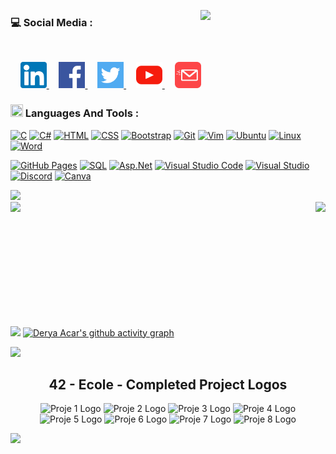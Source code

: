 <!-- <img src="https://readme-typing-svg.demolab.com?font=Fira+Code&pause=1000&color=525DE9&center=true&vCenter=true&width=1000&lines=Derya+Acar's,+GitHub;Hello,+world!" alt="Typing SVG" /> 
-->
<!-- img -->
<a href="#" target="blank"> <img align="right" src="https://i.hizliresim.com/eazh7lo.png" width="200" /></a>

<!-- social -->
<h3 align="left">💻 Social Media :</h3></br>

&nbsp;&nbsp;&nbsp;
<a href="https://www.linkedin.com/in/derya-acar-aa5533230/">
    <picture>
        <source media="(prefers-color-scheme: dark)" srcset="https://github.com/deryaxacar/deryaxacar/blob/main/social/linkedin.png?raw=true">
        <img src="https://github.com/deryaxacar/deryaxacar/blob/main/social/linkedin..light.png?raw=true" width="42" height="42">
    </picture>
</a>
&nbsp;&nbsp;&nbsp;
<a href="https://www.facebook.com/people/Derya-Acar/pfbid02Mjij3PsnvX1XmzwCi5pJwYfXYVYXSA7AmPUYgXv4TyiYDi37daW8XC3oBD5YP4nHl/">
    <picture>
        <source media="(prefers-color-scheme: dark)" srcset="https://github.com/deryaxacar/deryaxacar/blob/main/social/facebook.png?raw=true">
        <img src="https://github.com/deryaxacar/deryaxacar/blob/main/social/facebook..light.png?raw=true" width="42" height="42">
    </picture>
</a>
&nbsp;&nbsp;&nbsp;
<a href="https://twitter.comderyaxacarr">
    <picture>
        <source media="(prefers-color-scheme: dark)" srcset="https://github.com/deryaxacar/deryaxacar/blob/main/social/twitter.png?raw=true">
        <img src="https://github.com/deryaxacar/deryaxacar/blob/main/social/twitter.light.png?raw=true" width="42" height="42">
    </picture>
</a>
&nbsp;&nbsp;&nbsp;
<a href="https://www.youtube.com/@jgphilpott">
    <picture>
        <source media="(prefers-color-scheme: dark)" srcset="https://github.com/deryaxacar/deryaxacar/blob/main/social/youtube.png?raw=true">
        <img src="https://github.com/deryaxacar/deryaxacar/blob/main/social/youtube..light.png?raw=true" width="42" height="42">
    </picture>
</a>
&nbsp;&nbsp;&nbsp;
<a href="https://www.gmail.com/derya41acar@gmail.com">
    <picture>
        <source media="(prefers-color-scheme: dark)" srcset="https://github.com/deryaxacar/deryaxacar/blob/main/social/email.png?raw=true">
        <img src="https://github.com/deryaxacar/deryaxacar/blob/main/social/email..light.png?raw=true" width="42" height="42">
    </picture>
</a>
<!-- Languages and Tools -->
<h3 align="left"><img src="https://media.giphy.com/media/IcnxGGAj0ubyB2r5M6/giphy.gif" width=20 height=20> Languages And Tools :</h3>

<p>
    <a href="#"><img alt="C" src="https://custom-icon-badges.demolab.com/badge/C-434d58.svg?logo=c-in-hexagon&logoColor=white"></a>
    <a href="#"><img alt="C#" src="https://custom-icon-badges.demolab.com/badge/C%23-434d58.svg?logo=cs2&logoColor=white"></a>
    <a href="#"><img alt="HTML" src="https://img.shields.io/badge/HTML-434d58.svg?logo=html5&logoColor=white"></a>
    <a href="#"><img alt="CSS" src="https://img.shields.io/badge/CSS-434d58.svg?logo=css3&logoColor=white"></a>
    <a href="#"><img alt="Bootstrap" src="https://img.shields.io/badge/Bootstrap-434d58.svg?logo=bootstrap&logoColor=white"></a>
    <a href="#"><img alt="Git" src="https://img.shields.io/badge/Git-434d58.svg?logo=git&logoColor=white&style=flat"></a>
    <a href="#"><img alt="Vim" src="https://img.shields.io/badge/Vim-434d58.svg?logo=vim&logoColor=white&style=flat"></a>
    <a href="#"><img alt="Ubuntu" src="https://img.shields.io/badge/Ubuntu-434d58.svg?logo=ubuntu&logoColor=white&style=flat"></a>
    <a href="#"><img alt="Linux" src="https://img.shields.io/badge/Linux-434d58.svg?logo=linux&logoColor=white&style=flat"></a>
    <a href="#"><img alt="Word" src="https://img.shields.io/badge/Word-434d58.svg?logo=microsoft-word&logoColor=white&style=flat"></a>
</p>

<p>
    <a href="#"><img alt="GitHub Pages" src="https://img.shields.io/badge/GitHub%20Pages-434d58.svg?logo=github&logoColor=white"></a>
    <a href="#"><img alt="SQL" src="https://custom-icon-badges.demolab.com/badge/SQL-434d58.svg?logo=database&logoColor=white"></a>
    <a href="#"><img alt="Asp.Net" src="https://custom-icon-badges.demolab.com/badge/Asp.net-434d58.svg?logo=.net&logoColor=white"></a>
    <a href="#"><img alt="Visual Studio Code" src="https://img.shields.io/badge/Visual%20Studio%20Code-434d58.svg?logo=visual-studio-code&logoColor=white&style=flat"></a>
    <a href="#"><img alt="Visual Studio" src="https://img.shields.io/badge/Visual%20Studio-434d58.svg?logo=visual-studio&logoColor=white&style=flat"></a>
    <a href="#"><img alt="Discord" src="https://img.shields.io/badge/Discord-434d58.svg?logo=discord&logoColor=white&style=flat"></a>
    <a href="#"><img alt="Canva" src="https://img.shields.io/badge/Canva-434d58.svg?logo=canva&logoColor=white&style=flat"></a>
</p> <!-- color -- 525DE9-->

<!-- gif -->
<img src="https://user-images.githubusercontent.com/73097560/115834477-dbab4500-a447-11eb-908a-139a6edaec5c.gif">

<!-- github stats-->
<div align="center">
  <div style="display: flex; justify-content: space-between;">
    <img src="https://github-readme-stats.vercel.app/api?username=deryaxacar&theme=dark&show_icons=true&icon_color=fff&include_all_commits=false&count_private=true&layout=compact&border_radius=0" style="height:185px;">
    <img src="https://github-readme-stats.vercel.app/api/top-langs/?username=deryaxacar&theme=dark&hide_border=false&icon_color=434d58&include_all_commits=false&count_private=true&layout=compact&border_radius=0" style="height:185px;">
  </div>
</div>

<img src="https://user-images.githubusercontent.com/73097560/115834477-dbab4500-a447-11eb-908a-139a6edaec5c.gif"></a>
[![Derya Acar's github activity graph](https://github-readme-activity-graph.vercel.app/graph?username=deryaxacar&theme=merko&line=434d58)](https://github.com/deryaxacar/github-readme-activity-graph)

<!-- gif -->
<img src="https://user-images.githubusercontent.com/73097560/115834477-dbab4500-a447-11eb-908a-139a6edaec5c.gif"></a>

<!-- Proje Logoları -->
<h2 align="center">42 - Ecole - Completed Project Logos</h2>

<p align="center">
  <img src="https://i.hizliresim.com/ffa3w9y.png" alt="Proje 1 Logo" width="90"/>
  <img src="https://i.hizliresim.com/fyw0r12.png" alt="Proje 2 Logo" width="90"/>
  <img src="https://i.hizliresim.com/pjpsbji.png" alt="Proje 3 Logo" width="90"/>
  <img src="https://i.hizliresim.com/cn47lop.png" alt="Proje 4 Logo" width="90"/>
  <img src="https://i.hizliresim.com/pkbv0xv.png" alt="Proje 5 Logo" width="90"/>
  <img src="https://i.hizliresim.com/kjz5yie.png" alt="Proje 6 Logo" width="90"/>
  <img src="https://i.hizliresim.com/51fltai.png" alt="Proje 7 Logo" width="90"/>
  <img src="https://i.hizliresim.com/xtvqc35.png" alt="Proje 8 Logo" width="90"/>
</p>
<img src="https://user-images.githubusercontent.com/73097560/115834477-dbab4500-a447-11eb-908a-139a6edaec5c.gif"></a>
<!--
<div align="center">
<br><p align="center"><b>Counter</b></p>
<p align="center"><img align="center" src="https://profile-counter.glitch.me/{deryaxacar}/count.svg" /></p> 
</div>
-->
